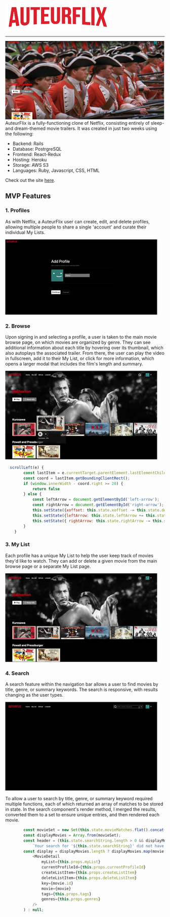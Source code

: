 
![AuteurFlix](/app/assets/images/AuteurFlix_logo.png)
___
![AuteurFlix](/app/assets/images/readme/AuteurFlix.png)
AuteurFlix is a fully-functioning clone of Netflix, consisting entirely of sleep- and dream-themed movie trailers. It was created in just two weeks using the following: 

* Backend: Rails
* Database: PostrgreSQL
* Frontend: React-Redux
* Hosting: Heroku
* Storage: AWS S3
* Languages: Ruby, Javascript, CSS, HTML

Check out the site [here](http://AuteurFlix.herokuapp.com/). 

## MVP Features
### 1. Profiles
As with Netflix, a  AuteurFlix user can create, edit, and delete profiles, allowing multiple people to share a single 'account' and curate their individual My Lists.

![Adding a new profile](app/assets/images/readme/add_profile.gif)

### 2. Browse
Upon signing in and selecting a profile, a user is taken to the main movie browse page, on which movies are organized by genre. They can see additional information about each title by hovering over its thumbnail, which also autoplays the associated trailer. From there, the user can play the video in fullscreen, add it to their My List, or click for more information, which opens a larger modal that includes the film's length and summary. 

![Browsing titles](app/assets/images/readme/home_browse.gif)



```javascript
  scrollLeft(e) {
        const lastItem = e.currentTarget.parentElement.lastElementChild.previousElementSibling
        const coord = lastItem.getBoundingClientRect();
        if (window.innerWidth - coord.right >= 20) {
            return false
        } else {
            const leftArrow = document.getElementById('left-arrow');
            const rightArrow = document.getElementById('right-arrow');
            this.setState({xoffset: this.state.xoffset -= this.state.delta});
            this.setState({leftArrow: this.state.leftArrow += this.state.delta});
            this.setState({ rightArrow: this.state.rightArrow -= this.state.delta });
        }
    }
```

### 3. My List
Each profile has a unique My List to help the user keep track of movies they'd like to watch. They can add or delete a given movie from the main browse page or a separate My List page. 

![Adding and removing title from My List](app/assets/images/readme/add_to_my_list.gif)

### 4. Search
A search feature within the navigation bar allows a user to find movies by title, genre, or summary keywords. The search is responsive, with results changing as the user types. 

![Searching for movies](app/assets/images/readme/search.gif)

To allow a user to search by title, genre, or summary keyword required multiple functions, each of which returned an array of matches to be stored in state. In the search component's render method, I merged the results, converted them to a set to ensure unique entries, and then rendered each movie.

```javascript
        const movieSet = new Set(this.state.movieMatches.flat().concat(this.state.genreMatches.flat()));
        const displayMovies = Array.from(movieSet);
        const header = (this.state.searchString.length > 0 && displayMovies.length === 0) ?
            `Your search for '${this.state.searchString}' did not have any matches.` : '';
        const display = displayMovies.length ? displayMovies.map(movie =>
            <MovieDetail
                myList={this.props.myList}
                currentProfileId={this.props.currentProfileId}
                createListItem={this.props.createListItem}
                deleteListItem={this.props.deleteListItem}
                key={movie.id}
                movie={movie}
                tags={this.props.tags}
                genres={this.props.genres}
            />
        ) : null;
```


